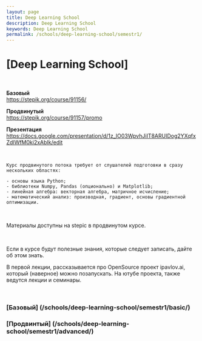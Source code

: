 ```yaml
---
layout: page
title: Deep Learning School
description: Deep Learning School
keywords: Deep Learning School
permalink: /schools/deep-learning-school/semestr1/
---
```


# [Deep Learning School]

<br/>

**Базовый**  
https://stepik.org/course/91156/

**Продвинутый**  
https://stepik.org/course/91157/promo

**Презентация**  
https://docs.google.com/presentation/d/1z_lO03WpvhJiIT8ARUIDog2YXqfxZdIWfM0ki2xAbIk/edit

<br/>

```
Курс продвинутого потока требует от слушателей подготовки в сразу нескольких областях:

- основы языка Python;
- библиотеки Numpy, Pandas (опционально) и Matplotlib;
- линейная алгебра: векторная алгебра, матричное исчисление;
- математический анализ: производная, градиент, основы градиентной оптимизации.
```

<br/>

Материалы доступны на stepic в продвинутом курсе.

<br/>

Если в курсе будут полезные знания, которые следует записать, дайте об этом знать.

В первой лекции, рассказывается про OpenSource проект ipavlov.ai, который (наверное) можно позапускать. На ютубе проекта, также ведутся лекции и семинары.

<br/>

### [Базовый] (/schools/deep-learning-school/semestr1/basic/)

### [Продвинтый] (/schools/deep-learning-school/semestr1/advanced/)
